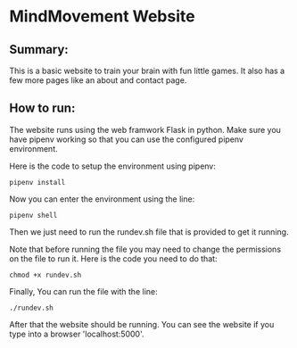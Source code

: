 # MindMovement Website
## Summary:
This is a basic website to train your brain with fun little games. It also has a few more pages like an about and contact page.

## How to run:
The website runs using the web framwork Flask in python. Make sure you have pipenv working so that you can use the configured pipenv environment.

Here is the code to setup the environment using pipenv:

```
pipenv install
```

Now you can enter the environment using the line:

```
pipenv shell
```

Then we just need to run the rundev.sh file that is provided to get it running.

Note that before running the file you may need to change the permissions on the file to run it. Here is the code you need to do that:

```
chmod +x rundev.sh
```

Finally, You can run the file with the line:

```
./rundev.sh
```

After that the website should be running. You can see the website if you type into a browser 'localhost:5000'.